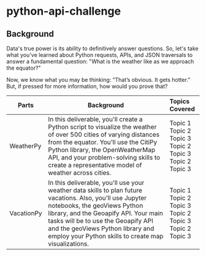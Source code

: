 # python-api-challenge
## Background
Data's true power is its ability to definitively answer questions. So, let's take what you've learned about Python requests, APIs, and JSON traversals to answer a fundamental question: "What is the weather like as we approach the equator?"

Now, we know what you may be thinking: “That’s obvious. It gets hotter.” But, if pressed for more information, how would you prove that?

| Parts | Background | Topics Covered |
| ----------- | ----------- | :----------- |
| WeatherPy | In this deliverable, you'll create a Python script to visualize the weather of over 500 cities of varying distances from the equator. You'll use the CitiPy Python library, the OpenWeatherMap API, and your problem-solving skills to create a representative model of weather across cities. | Topic 1 <br>Topic 2 <br>Topic 3 <br>Topic 2 <br>Topic 3 <br>Topic 2 <br>Topic 3 |
| VacationPy | In this deliverable, you'll use your weather data skills to plan future vacations. Also, you'll use Jupyter notebooks, the geoViews Python library, and the Geoapify API. Your main tasks will be to use the Geoapify API and the geoViews Python library and employ your Python skills to create map visualizations. | Topic 1 <br>Topic 2 <br>Topic 3 <br>Topic 2 <br>Topic 3 <br>Topic 2 <br>Topic 3 |
